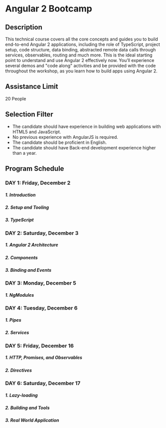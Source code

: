 # Angular 2 Bootcamp

## Description
This technical course covers all the core concepts and guides you to build end-to-end Angular 2 applications, including the role of TypeScript, project setup, code structure, data binding, abstracted remote data calls through services, observables, routing and much more. This is the ideal starting point to understand and use Angular 2 effectively now. You’ll experience several demos and "code along" activities and be provided with the code throughout the workshop, as you learn how to build apps using Angular 2.

## Assistance Limit
20 People

## Selection Filter
- The candidate should have experience in building web applications with HTML5 and JavaScript.
- No previous experience with AngularJS is required.
- The candidate should be proficient in English.
- The candidate should have Back-end development experience higher than a year.

## Program Schedule
### DAY 1: Friday, December 2
##### 1. Introduction
##### 2. Setup and Tooling
##### 3. TypeScript

### DAY 2: Saturday, December 3
##### 1. Angular 2 Architecture
##### 2. Components
##### 3. Binding and Events

### DAY 3: Monday, December 5
##### 1. NgModules

### DAY 4: Tuesday, December 6
##### 1. Pipes
##### 2. Services

### DAY 5: Friday, December 16
##### 1. HTTP, Promises, and Observables
##### 2. Directives

### DAY 6: Saturday, December 17
##### 1. Lazy-loading
##### 2. Building and Tools
##### 3. Real World Application
